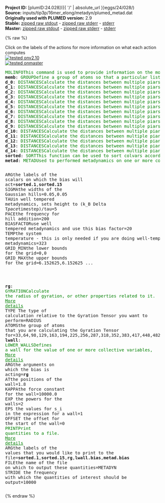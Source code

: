 **Project ID:** [plumID:24.028]({{ '/' | absolute_url }}eggs/24/028/)  
**Source:** inputs/tip3p/16mer_elong/metadyn/plumed_metad.dat  
**Originally used with PLUMED version:** 2.9  
**Stable:** [zipped raw stdout](plumed_metad.dat.plumed.stdout.txt.zip) - [zipped raw stderr](plumed_metad.dat.plumed.stderr.txt.zip) - [stderr](plumed_metad.dat.plumed.stderr)  
**Master:** [zipped raw stdout](plumed_metad.dat.plumed_master.stdout.txt.zip) - [zipped raw stderr](plumed_metad.dat.plumed_master.stderr.txt.zip) - [stderr](plumed_metad.dat.plumed_master.stderr)  

{% raw %}
<div class="plumedpreheader">
<div class="headerInfo" id="value_details_data/inputs/tip3p/16mer_elong/metadyn/plumed_metad.dat"> Click on the labels of the actions for more information on what each action computes </div>
<div class="containerBadge">
<div class="headerBadge"><a href="plumed_metad.dat.plumed.stderr"><img src="https://img.shields.io/badge/v2.10-passing-green.svg" alt="tested onv2.10" /></a></div>
<div class="headerBadge"><a href="plumed_metad.dat.plumed_master.stderr"><img src="https://img.shields.io/badge/master-passing-green.svg" alt="tested onmaster" /></a></div>
</div>
</div>
<pre class="plumedlisting">
<span class="plumedtooltip" style="color:green">MOLINFO<span class="right">This command is used to provide information on the molecules that are present in your system. <a href="https://www.plumed.org/doc-master/user-doc/html/MOLINFO" style="color:green">More details</a><i></i></span></span> <span class="plumedtooltip">STRUCTURE<span class="right">a file in pdb format containing a reference structure<i></i></span></span>=../conf.pdb
<span style="display:none;" id="data/inputs/tip3p/16mer_elong/metadyn/plumed_metad.dat">The MOLINFO action with label <b></b> calculates something</span><b name="data/inputs/tip3p/16mer_elong/metadyn/plumed_metad.datmemb" onclick='showPath("data/inputs/tip3p/16mer_elong/metadyn/plumed_metad.dat","data/inputs/tip3p/16mer_elong/metadyn/plumed_metad.datmemb","data/inputs/tip3p/16mer_elong/metadyn/plumed_metad.datmemb","brown")'>memb</b>: <span class="plumedtooltip" style="color:green">GROUP<span class="right">Define a group of atoms so that a particular list of atoms can be referenced with a single label in definitions of CVs or virtual atoms. <a href="https://www.plumed.org/doc-master/user-doc/html/GROUP" style="color:green">More details</a><i></i></span></span> <span class="plumedtooltip">NDX_FILE<span class="right">the name of index file (gromacs syntax)<i></i></span></span>=<b name="data/inputs/tip3p/16mer_elong/metadyn/plumed_metad.dat">../indices.ndx</b> <span class="plumedtooltip">NDX_GROUP<span class="right">the name of the group to be imported (gromacs syntax) - first group found is used by default<i></i></span></span>=Phosphates
<span style="display:none;" id="data/inputs/tip3p/16mer_elong/metadyn/plumed_metad.datmemb">The GROUP action with label <b>memb</b> calculates something</span><b name="data/inputs/tip3p/16mer_elong/metadyn/plumed_metad.datd_0" onclick='showPath("data/inputs/tip3p/16mer_elong/metadyn/plumed_metad.dat","data/inputs/tip3p/16mer_elong/metadyn/plumed_metad.datd_0","data/inputs/tip3p/16mer_elong/metadyn/plumed_metad.datd_0","brown")'>d_0</b>: <span class="plumedtooltip" style="color:green">DISTANCES<span class="right">Calculate the distances between multiple piars of atoms <a href="https://www.plumed.org/doc-master/user-doc/html/DISTANCES" style="color:green">More details</a><i></i></span></span> <span class="plumedtooltip">GROUPA<span class="right">Calculate the distances between all the atoms in GROUPA and all the atoms in GROUPB<i></i></span></span>=33 <span class="plumedtooltip">GROUPB<span class="right">Calculate the distances between all the atoms in GROUPA and all the atoms in GROUPB<i></i></span></span>=<b name="data/inputs/tip3p/16mer_elong/metadyn/plumed_metad.datmemb">memb</b> <span class="plumedtooltip">LOWEST<span class="right"> this flag allows you to recover the lowest of these variables<i></i></span></span> <span class="plumedtooltip">LOWMEM<span class="right">Including this keyword in the input to this action makes no difference to the calculation performed it was used in older versions of PLUMED and is provided here for back compatibility only<i></i></span></span>
<span style="display:none;" id="data/inputs/tip3p/16mer_elong/metadyn/plumed_metad.datd_0">The DISTANCES action with label <b>d_0</b> calculates the following quantities:<table  align="center" frame="void" width="95%" cellpadding="5%"><tr><td width="5%"><b> Quantity </b>  </td><td><b> Description </b> </td></tr><tr><td width="5%">d_0.lowest</td><td>the smallest of the colvars</td></tr><tr><td width="5%">d_0.value</td><td>the DISTANCES between the each pair of atoms that were specified</td></tr></table></span><b name="data/inputs/tip3p/16mer_elong/metadyn/plumed_metad.datd_1" onclick='showPath("data/inputs/tip3p/16mer_elong/metadyn/plumed_metad.dat","data/inputs/tip3p/16mer_elong/metadyn/plumed_metad.datd_1","data/inputs/tip3p/16mer_elong/metadyn/plumed_metad.datd_1","brown")'>d_1</b>: <span class="plumedtooltip" style="color:green">DISTANCES<span class="right">Calculate the distances between multiple piars of atoms <a href="https://www.plumed.org/doc-master/user-doc/html/DISTANCES" style="color:green">More details</a><i></i></span></span> <span class="plumedtooltip">GROUPA<span class="right">Calculate the distances between all the atoms in GROUPA and all the atoms in GROUPB<i></i></span></span>=64 <span class="plumedtooltip">GROUPB<span class="right">Calculate the distances between all the atoms in GROUPA and all the atoms in GROUPB<i></i></span></span>=<b name="data/inputs/tip3p/16mer_elong/metadyn/plumed_metad.datmemb">memb</b> <span class="plumedtooltip">LOWEST<span class="right"> this flag allows you to recover the lowest of these variables<i></i></span></span> <span class="plumedtooltip">LOWMEM<span class="right">Including this keyword in the input to this action makes no difference to the calculation performed it was used in older versions of PLUMED and is provided here for back compatibility only<i></i></span></span>
<span style="display:none;" id="data/inputs/tip3p/16mer_elong/metadyn/plumed_metad.datd_1">The DISTANCES action with label <b>d_1</b> calculates the following quantities:<table  align="center" frame="void" width="95%" cellpadding="5%"><tr><td width="5%"><b> Quantity </b>  </td><td><b> Description </b> </td></tr><tr><td width="5%">d_1.lowest</td><td>the smallest of the colvars</td></tr><tr><td width="5%">d_1.value</td><td>the DISTANCES between the each pair of atoms that were specified</td></tr></table></span><b name="data/inputs/tip3p/16mer_elong/metadyn/plumed_metad.datd_2" onclick='showPath("data/inputs/tip3p/16mer_elong/metadyn/plumed_metad.dat","data/inputs/tip3p/16mer_elong/metadyn/plumed_metad.datd_2","data/inputs/tip3p/16mer_elong/metadyn/plumed_metad.datd_2","brown")'>d_2</b>: <span class="plumedtooltip" style="color:green">DISTANCES<span class="right">Calculate the distances between multiple piars of atoms <a href="https://www.plumed.org/doc-master/user-doc/html/DISTANCES" style="color:green">More details</a><i></i></span></span> <span class="plumedtooltip">GROUPA<span class="right">Calculate the distances between all the atoms in GROUPA and all the atoms in GROUPB<i></i></span></span>=98 <span class="plumedtooltip">GROUPB<span class="right">Calculate the distances between all the atoms in GROUPA and all the atoms in GROUPB<i></i></span></span>=<b name="data/inputs/tip3p/16mer_elong/metadyn/plumed_metad.datmemb">memb</b> <span class="plumedtooltip">LOWEST<span class="right"> this flag allows you to recover the lowest of these variables<i></i></span></span> <span class="plumedtooltip">LOWMEM<span class="right">Including this keyword in the input to this action makes no difference to the calculation performed it was used in older versions of PLUMED and is provided here for back compatibility only<i></i></span></span>
<span style="display:none;" id="data/inputs/tip3p/16mer_elong/metadyn/plumed_metad.datd_2">The DISTANCES action with label <b>d_2</b> calculates the following quantities:<table  align="center" frame="void" width="95%" cellpadding="5%"><tr><td width="5%"><b> Quantity </b>  </td><td><b> Description </b> </td></tr><tr><td width="5%">d_2.lowest</td><td>the smallest of the colvars</td></tr><tr><td width="5%">d_2.value</td><td>the DISTANCES between the each pair of atoms that were specified</td></tr></table></span><b name="data/inputs/tip3p/16mer_elong/metadyn/plumed_metad.datd_3" onclick='showPath("data/inputs/tip3p/16mer_elong/metadyn/plumed_metad.dat","data/inputs/tip3p/16mer_elong/metadyn/plumed_metad.datd_3","data/inputs/tip3p/16mer_elong/metadyn/plumed_metad.datd_3","brown")'>d_3</b>: <span class="plumedtooltip" style="color:green">DISTANCES<span class="right">Calculate the distances between multiple piars of atoms <a href="https://www.plumed.org/doc-master/user-doc/html/DISTANCES" style="color:green">More details</a><i></i></span></span> <span class="plumedtooltip">GROUPA<span class="right">Calculate the distances between all the atoms in GROUPA and all the atoms in GROUPB<i></i></span></span>=129 <span class="plumedtooltip">GROUPB<span class="right">Calculate the distances between all the atoms in GROUPA and all the atoms in GROUPB<i></i></span></span>=<b name="data/inputs/tip3p/16mer_elong/metadyn/plumed_metad.datmemb">memb</b> <span class="plumedtooltip">LOWEST<span class="right"> this flag allows you to recover the lowest of these variables<i></i></span></span> <span class="plumedtooltip">LOWMEM<span class="right">Including this keyword in the input to this action makes no difference to the calculation performed it was used in older versions of PLUMED and is provided here for back compatibility only<i></i></span></span>
<span style="display:none;" id="data/inputs/tip3p/16mer_elong/metadyn/plumed_metad.datd_3">The DISTANCES action with label <b>d_3</b> calculates the following quantities:<table  align="center" frame="void" width="95%" cellpadding="5%"><tr><td width="5%"><b> Quantity </b>  </td><td><b> Description </b> </td></tr><tr><td width="5%">d_3.lowest</td><td>the smallest of the colvars</td></tr><tr><td width="5%">d_3.value</td><td>the DISTANCES between the each pair of atoms that were specified</td></tr></table></span><b name="data/inputs/tip3p/16mer_elong/metadyn/plumed_metad.datd_4" onclick='showPath("data/inputs/tip3p/16mer_elong/metadyn/plumed_metad.dat","data/inputs/tip3p/16mer_elong/metadyn/plumed_metad.datd_4","data/inputs/tip3p/16mer_elong/metadyn/plumed_metad.datd_4","brown")'>d_4</b>: <span class="plumedtooltip" style="color:green">DISTANCES<span class="right">Calculate the distances between multiple piars of atoms <a href="https://www.plumed.org/doc-master/user-doc/html/DISTANCES" style="color:green">More details</a><i></i></span></span> <span class="plumedtooltip">GROUPA<span class="right">Calculate the distances between all the atoms in GROUPA and all the atoms in GROUPB<i></i></span></span>=163 <span class="plumedtooltip">GROUPB<span class="right">Calculate the distances between all the atoms in GROUPA and all the atoms in GROUPB<i></i></span></span>=<b name="data/inputs/tip3p/16mer_elong/metadyn/plumed_metad.datmemb">memb</b> <span class="plumedtooltip">LOWEST<span class="right"> this flag allows you to recover the lowest of these variables<i></i></span></span> <span class="plumedtooltip">LOWMEM<span class="right">Including this keyword in the input to this action makes no difference to the calculation performed it was used in older versions of PLUMED and is provided here for back compatibility only<i></i></span></span>
<span style="display:none;" id="data/inputs/tip3p/16mer_elong/metadyn/plumed_metad.datd_4">The DISTANCES action with label <b>d_4</b> calculates the following quantities:<table  align="center" frame="void" width="95%" cellpadding="5%"><tr><td width="5%"><b> Quantity </b>  </td><td><b> Description </b> </td></tr><tr><td width="5%">d_4.lowest</td><td>the smallest of the colvars</td></tr><tr><td width="5%">d_4.value</td><td>the DISTANCES between the each pair of atoms that were specified</td></tr></table></span><b name="data/inputs/tip3p/16mer_elong/metadyn/plumed_metad.datd_5" onclick='showPath("data/inputs/tip3p/16mer_elong/metadyn/plumed_metad.dat","data/inputs/tip3p/16mer_elong/metadyn/plumed_metad.datd_5","data/inputs/tip3p/16mer_elong/metadyn/plumed_metad.datd_5","brown")'>d_5</b>: <span class="plumedtooltip" style="color:green">DISTANCES<span class="right">Calculate the distances between multiple piars of atoms <a href="https://www.plumed.org/doc-master/user-doc/html/DISTANCES" style="color:green">More details</a><i></i></span></span> <span class="plumedtooltip">GROUPA<span class="right">Calculate the distances between all the atoms in GROUPA and all the atoms in GROUPB<i></i></span></span>=194 <span class="plumedtooltip">GROUPB<span class="right">Calculate the distances between all the atoms in GROUPA and all the atoms in GROUPB<i></i></span></span>=<b name="data/inputs/tip3p/16mer_elong/metadyn/plumed_metad.datmemb">memb</b> <span class="plumedtooltip">LOWEST<span class="right"> this flag allows you to recover the lowest of these variables<i></i></span></span> <span class="plumedtooltip">LOWMEM<span class="right">Including this keyword in the input to this action makes no difference to the calculation performed it was used in older versions of PLUMED and is provided here for back compatibility only<i></i></span></span>
<span style="display:none;" id="data/inputs/tip3p/16mer_elong/metadyn/plumed_metad.datd_5">The DISTANCES action with label <b>d_5</b> calculates the following quantities:<table  align="center" frame="void" width="95%" cellpadding="5%"><tr><td width="5%"><b> Quantity </b>  </td><td><b> Description </b> </td></tr><tr><td width="5%">d_5.lowest</td><td>the smallest of the colvars</td></tr><tr><td width="5%">d_5.value</td><td>the DISTANCES between the each pair of atoms that were specified</td></tr></table></span><b name="data/inputs/tip3p/16mer_elong/metadyn/plumed_metad.datd_6" onclick='showPath("data/inputs/tip3p/16mer_elong/metadyn/plumed_metad.dat","data/inputs/tip3p/16mer_elong/metadyn/plumed_metad.datd_6","data/inputs/tip3p/16mer_elong/metadyn/plumed_metad.datd_6","brown")'>d_6</b>: <span class="plumedtooltip" style="color:green">DISTANCES<span class="right">Calculate the distances between multiple piars of atoms <a href="https://www.plumed.org/doc-master/user-doc/html/DISTANCES" style="color:green">More details</a><i></i></span></span> <span class="plumedtooltip">GROUPA<span class="right">Calculate the distances between all the atoms in GROUPA and all the atoms in GROUPB<i></i></span></span>=225 <span class="plumedtooltip">GROUPB<span class="right">Calculate the distances between all the atoms in GROUPA and all the atoms in GROUPB<i></i></span></span>=<b name="data/inputs/tip3p/16mer_elong/metadyn/plumed_metad.datmemb">memb</b> <span class="plumedtooltip">LOWEST<span class="right"> this flag allows you to recover the lowest of these variables<i></i></span></span> <span class="plumedtooltip">LOWMEM<span class="right">Including this keyword in the input to this action makes no difference to the calculation performed it was used in older versions of PLUMED and is provided here for back compatibility only<i></i></span></span>
<span style="display:none;" id="data/inputs/tip3p/16mer_elong/metadyn/plumed_metad.datd_6">The DISTANCES action with label <b>d_6</b> calculates the following quantities:<table  align="center" frame="void" width="95%" cellpadding="5%"><tr><td width="5%"><b> Quantity </b>  </td><td><b> Description </b> </td></tr><tr><td width="5%">d_6.lowest</td><td>the smallest of the colvars</td></tr><tr><td width="5%">d_6.value</td><td>the DISTANCES between the each pair of atoms that were specified</td></tr></table></span><b name="data/inputs/tip3p/16mer_elong/metadyn/plumed_metad.datd_7" onclick='showPath("data/inputs/tip3p/16mer_elong/metadyn/plumed_metad.dat","data/inputs/tip3p/16mer_elong/metadyn/plumed_metad.datd_7","data/inputs/tip3p/16mer_elong/metadyn/plumed_metad.datd_7","brown")'>d_7</b>: <span class="plumedtooltip" style="color:green">DISTANCES<span class="right">Calculate the distances between multiple piars of atoms <a href="https://www.plumed.org/doc-master/user-doc/html/DISTANCES" style="color:green">More details</a><i></i></span></span> <span class="plumedtooltip">GROUPA<span class="right">Calculate the distances between all the atoms in GROUPA and all the atoms in GROUPB<i></i></span></span>=256 <span class="plumedtooltip">GROUPB<span class="right">Calculate the distances between all the atoms in GROUPA and all the atoms in GROUPB<i></i></span></span>=<b name="data/inputs/tip3p/16mer_elong/metadyn/plumed_metad.datmemb">memb</b> <span class="plumedtooltip">LOWEST<span class="right"> this flag allows you to recover the lowest of these variables<i></i></span></span> <span class="plumedtooltip">LOWMEM<span class="right">Including this keyword in the input to this action makes no difference to the calculation performed it was used in older versions of PLUMED and is provided here for back compatibility only<i></i></span></span>
<span style="display:none;" id="data/inputs/tip3p/16mer_elong/metadyn/plumed_metad.datd_7">The DISTANCES action with label <b>d_7</b> calculates the following quantities:<table  align="center" frame="void" width="95%" cellpadding="5%"><tr><td width="5%"><b> Quantity </b>  </td><td><b> Description </b> </td></tr><tr><td width="5%">d_7.lowest</td><td>the smallest of the colvars</td></tr><tr><td width="5%">d_7.value</td><td>the DISTANCES between the each pair of atoms that were specified</td></tr></table></span><b name="data/inputs/tip3p/16mer_elong/metadyn/plumed_metad.datd_8" onclick='showPath("data/inputs/tip3p/16mer_elong/metadyn/plumed_metad.dat","data/inputs/tip3p/16mer_elong/metadyn/plumed_metad.datd_8","data/inputs/tip3p/16mer_elong/metadyn/plumed_metad.datd_8","brown")'>d_8</b>: <span class="plumedtooltip" style="color:green">DISTANCES<span class="right">Calculate the distances between multiple piars of atoms <a href="https://www.plumed.org/doc-master/user-doc/html/DISTANCES" style="color:green">More details</a><i></i></span></span> <span class="plumedtooltip">GROUPA<span class="right">Calculate the distances between all the atoms in GROUPA and all the atoms in GROUPB<i></i></span></span>=287 <span class="plumedtooltip">GROUPB<span class="right">Calculate the distances between all the atoms in GROUPA and all the atoms in GROUPB<i></i></span></span>=<b name="data/inputs/tip3p/16mer_elong/metadyn/plumed_metad.datmemb">memb</b> <span class="plumedtooltip">LOWEST<span class="right"> this flag allows you to recover the lowest of these variables<i></i></span></span> <span class="plumedtooltip">LOWMEM<span class="right">Including this keyword in the input to this action makes no difference to the calculation performed it was used in older versions of PLUMED and is provided here for back compatibility only<i></i></span></span>
<span style="display:none;" id="data/inputs/tip3p/16mer_elong/metadyn/plumed_metad.datd_8">The DISTANCES action with label <b>d_8</b> calculates the following quantities:<table  align="center" frame="void" width="95%" cellpadding="5%"><tr><td width="5%"><b> Quantity </b>  </td><td><b> Description </b> </td></tr><tr><td width="5%">d_8.lowest</td><td>the smallest of the colvars</td></tr><tr><td width="5%">d_8.value</td><td>the DISTANCES between the each pair of atoms that were specified</td></tr></table></span><b name="data/inputs/tip3p/16mer_elong/metadyn/plumed_metad.datd_9" onclick='showPath("data/inputs/tip3p/16mer_elong/metadyn/plumed_metad.dat","data/inputs/tip3p/16mer_elong/metadyn/plumed_metad.datd_9","data/inputs/tip3p/16mer_elong/metadyn/plumed_metad.datd_9","brown")'>d_9</b>: <span class="plumedtooltip" style="color:green">DISTANCES<span class="right">Calculate the distances between multiple piars of atoms <a href="https://www.plumed.org/doc-master/user-doc/html/DISTANCES" style="color:green">More details</a><i></i></span></span> <span class="plumedtooltip">GROUPA<span class="right">Calculate the distances between all the atoms in GROUPA and all the atoms in GROUPB<i></i></span></span>=318 <span class="plumedtooltip">GROUPB<span class="right">Calculate the distances between all the atoms in GROUPA and all the atoms in GROUPB<i></i></span></span>=<b name="data/inputs/tip3p/16mer_elong/metadyn/plumed_metad.datmemb">memb</b> <span class="plumedtooltip">LOWEST<span class="right"> this flag allows you to recover the lowest of these variables<i></i></span></span> <span class="plumedtooltip">LOWMEM<span class="right">Including this keyword in the input to this action makes no difference to the calculation performed it was used in older versions of PLUMED and is provided here for back compatibility only<i></i></span></span>
<span style="display:none;" id="data/inputs/tip3p/16mer_elong/metadyn/plumed_metad.datd_9">The DISTANCES action with label <b>d_9</b> calculates the following quantities:<table  align="center" frame="void" width="95%" cellpadding="5%"><tr><td width="5%"><b> Quantity </b>  </td><td><b> Description </b> </td></tr><tr><td width="5%">d_9.lowest</td><td>the smallest of the colvars</td></tr><tr><td width="5%">d_9.value</td><td>the DISTANCES between the each pair of atoms that were specified</td></tr></table></span><b name="data/inputs/tip3p/16mer_elong/metadyn/plumed_metad.datd_10" onclick='showPath("data/inputs/tip3p/16mer_elong/metadyn/plumed_metad.dat","data/inputs/tip3p/16mer_elong/metadyn/plumed_metad.datd_10","data/inputs/tip3p/16mer_elong/metadyn/plumed_metad.datd_10","brown")'>d_10</b>: <span class="plumedtooltip" style="color:green">DISTANCES<span class="right">Calculate the distances between multiple piars of atoms <a href="https://www.plumed.org/doc-master/user-doc/html/DISTANCES" style="color:green">More details</a><i></i></span></span> <span class="plumedtooltip">GROUPA<span class="right">Calculate the distances between all the atoms in GROUPA and all the atoms in GROUPB<i></i></span></span>=352 <span class="plumedtooltip">GROUPB<span class="right">Calculate the distances between all the atoms in GROUPA and all the atoms in GROUPB<i></i></span></span>=<b name="data/inputs/tip3p/16mer_elong/metadyn/plumed_metad.datmemb">memb</b> <span class="plumedtooltip">LOWEST<span class="right"> this flag allows you to recover the lowest of these variables<i></i></span></span> <span class="plumedtooltip">LOWMEM<span class="right">Including this keyword in the input to this action makes no difference to the calculation performed it was used in older versions of PLUMED and is provided here for back compatibility only<i></i></span></span>
<span style="display:none;" id="data/inputs/tip3p/16mer_elong/metadyn/plumed_metad.datd_10">The DISTANCES action with label <b>d_10</b> calculates the following quantities:<table  align="center" frame="void" width="95%" cellpadding="5%"><tr><td width="5%"><b> Quantity </b>  </td><td><b> Description </b> </td></tr><tr><td width="5%">d_10.lowest</td><td>the smallest of the colvars</td></tr><tr><td width="5%">d_10.value</td><td>the DISTANCES between the each pair of atoms that were specified</td></tr></table></span><b name="data/inputs/tip3p/16mer_elong/metadyn/plumed_metad.datd_11" onclick='showPath("data/inputs/tip3p/16mer_elong/metadyn/plumed_metad.dat","data/inputs/tip3p/16mer_elong/metadyn/plumed_metad.datd_11","data/inputs/tip3p/16mer_elong/metadyn/plumed_metad.datd_11","brown")'>d_11</b>: <span class="plumedtooltip" style="color:green">DISTANCES<span class="right">Calculate the distances between multiple piars of atoms <a href="https://www.plumed.org/doc-master/user-doc/html/DISTANCES" style="color:green">More details</a><i></i></span></span> <span class="plumedtooltip">GROUPA<span class="right">Calculate the distances between all the atoms in GROUPA and all the atoms in GROUPB<i></i></span></span>=383 <span class="plumedtooltip">GROUPB<span class="right">Calculate the distances between all the atoms in GROUPA and all the atoms in GROUPB<i></i></span></span>=<b name="data/inputs/tip3p/16mer_elong/metadyn/plumed_metad.datmemb">memb</b> <span class="plumedtooltip">LOWEST<span class="right"> this flag allows you to recover the lowest of these variables<i></i></span></span> <span class="plumedtooltip">LOWMEM<span class="right">Including this keyword in the input to this action makes no difference to the calculation performed it was used in older versions of PLUMED and is provided here for back compatibility only<i></i></span></span>
<span style="display:none;" id="data/inputs/tip3p/16mer_elong/metadyn/plumed_metad.datd_11">The DISTANCES action with label <b>d_11</b> calculates the following quantities:<table  align="center" frame="void" width="95%" cellpadding="5%"><tr><td width="5%"><b> Quantity </b>  </td><td><b> Description </b> </td></tr><tr><td width="5%">d_11.lowest</td><td>the smallest of the colvars</td></tr><tr><td width="5%">d_11.value</td><td>the DISTANCES between the each pair of atoms that were specified</td></tr></table></span><b name="data/inputs/tip3p/16mer_elong/metadyn/plumed_metad.datd_12" onclick='showPath("data/inputs/tip3p/16mer_elong/metadyn/plumed_metad.dat","data/inputs/tip3p/16mer_elong/metadyn/plumed_metad.datd_12","data/inputs/tip3p/16mer_elong/metadyn/plumed_metad.datd_12","brown")'>d_12</b>: <span class="plumedtooltip" style="color:green">DISTANCES<span class="right">Calculate the distances between multiple piars of atoms <a href="https://www.plumed.org/doc-master/user-doc/html/DISTANCES" style="color:green">More details</a><i></i></span></span> <span class="plumedtooltip">GROUPA<span class="right">Calculate the distances between all the atoms in GROUPA and all the atoms in GROUPB<i></i></span></span>=417 <span class="plumedtooltip">GROUPB<span class="right">Calculate the distances between all the atoms in GROUPA and all the atoms in GROUPB<i></i></span></span>=<b name="data/inputs/tip3p/16mer_elong/metadyn/plumed_metad.datmemb">memb</b> <span class="plumedtooltip">LOWEST<span class="right"> this flag allows you to recover the lowest of these variables<i></i></span></span> <span class="plumedtooltip">LOWMEM<span class="right">Including this keyword in the input to this action makes no difference to the calculation performed it was used in older versions of PLUMED and is provided here for back compatibility only<i></i></span></span>
<span style="display:none;" id="data/inputs/tip3p/16mer_elong/metadyn/plumed_metad.datd_12">The DISTANCES action with label <b>d_12</b> calculates the following quantities:<table  align="center" frame="void" width="95%" cellpadding="5%"><tr><td width="5%"><b> Quantity </b>  </td><td><b> Description </b> </td></tr><tr><td width="5%">d_12.lowest</td><td>the smallest of the colvars</td></tr><tr><td width="5%">d_12.value</td><td>the DISTANCES between the each pair of atoms that were specified</td></tr></table></span><b name="data/inputs/tip3p/16mer_elong/metadyn/plumed_metad.datd_13" onclick='showPath("data/inputs/tip3p/16mer_elong/metadyn/plumed_metad.dat","data/inputs/tip3p/16mer_elong/metadyn/plumed_metad.datd_13","data/inputs/tip3p/16mer_elong/metadyn/plumed_metad.datd_13","brown")'>d_13</b>: <span class="plumedtooltip" style="color:green">DISTANCES<span class="right">Calculate the distances between multiple piars of atoms <a href="https://www.plumed.org/doc-master/user-doc/html/DISTANCES" style="color:green">More details</a><i></i></span></span> <span class="plumedtooltip">GROUPA<span class="right">Calculate the distances between all the atoms in GROUPA and all the atoms in GROUPB<i></i></span></span>=448 <span class="plumedtooltip">GROUPB<span class="right">Calculate the distances between all the atoms in GROUPA and all the atoms in GROUPB<i></i></span></span>=<b name="data/inputs/tip3p/16mer_elong/metadyn/plumed_metad.datmemb">memb</b> <span class="plumedtooltip">LOWEST<span class="right"> this flag allows you to recover the lowest of these variables<i></i></span></span> <span class="plumedtooltip">LOWMEM<span class="right">Including this keyword in the input to this action makes no difference to the calculation performed it was used in older versions of PLUMED and is provided here for back compatibility only<i></i></span></span>
<span style="display:none;" id="data/inputs/tip3p/16mer_elong/metadyn/plumed_metad.datd_13">The DISTANCES action with label <b>d_13</b> calculates the following quantities:<table  align="center" frame="void" width="95%" cellpadding="5%"><tr><td width="5%"><b> Quantity </b>  </td><td><b> Description </b> </td></tr><tr><td width="5%">d_13.lowest</td><td>the smallest of the colvars</td></tr><tr><td width="5%">d_13.value</td><td>the DISTANCES between the each pair of atoms that were specified</td></tr></table></span><b name="data/inputs/tip3p/16mer_elong/metadyn/plumed_metad.datd_14" onclick='showPath("data/inputs/tip3p/16mer_elong/metadyn/plumed_metad.dat","data/inputs/tip3p/16mer_elong/metadyn/plumed_metad.datd_14","data/inputs/tip3p/16mer_elong/metadyn/plumed_metad.datd_14","brown")'>d_14</b>: <span class="plumedtooltip" style="color:green">DISTANCES<span class="right">Calculate the distances between multiple piars of atoms <a href="https://www.plumed.org/doc-master/user-doc/html/DISTANCES" style="color:green">More details</a><i></i></span></span> <span class="plumedtooltip">GROUPA<span class="right">Calculate the distances between all the atoms in GROUPA and all the atoms in GROUPB<i></i></span></span>=482 <span class="plumedtooltip">GROUPB<span class="right">Calculate the distances between all the atoms in GROUPA and all the atoms in GROUPB<i></i></span></span>=<b name="data/inputs/tip3p/16mer_elong/metadyn/plumed_metad.datmemb">memb</b> <span class="plumedtooltip">LOWEST<span class="right"> this flag allows you to recover the lowest of these variables<i></i></span></span> <span class="plumedtooltip">LOWMEM<span class="right">Including this keyword in the input to this action makes no difference to the calculation performed it was used in older versions of PLUMED and is provided here for back compatibility only<i></i></span></span>
<span style="display:none;" id="data/inputs/tip3p/16mer_elong/metadyn/plumed_metad.datd_14">The DISTANCES action with label <b>d_14</b> calculates the following quantities:<table  align="center" frame="void" width="95%" cellpadding="5%"><tr><td width="5%"><b> Quantity </b>  </td><td><b> Description </b> </td></tr><tr><td width="5%">d_14.lowest</td><td>the smallest of the colvars</td></tr><tr><td width="5%">d_14.value</td><td>the DISTANCES between the each pair of atoms that were specified</td></tr></table></span><b name="data/inputs/tip3p/16mer_elong/metadyn/plumed_metad.datsorted" onclick='showPath("data/inputs/tip3p/16mer_elong/metadyn/plumed_metad.dat","data/inputs/tip3p/16mer_elong/metadyn/plumed_metad.datsorted","data/inputs/tip3p/16mer_elong/metadyn/plumed_metad.datsorted","brown")'>sorted</b>: <span class="plumedtooltip" style="color:green">SORT<span class="right">This function can be used to sort colvars according to their magnitudes. <a href="https://www.plumed.org/doc-master/user-doc/html/SORT" style="color:green">More details</a><i></i></span></span> <span class="plumedtooltip">ARG<span class="right">the values input to this function<i></i></span></span>=<b name="data/inputs/tip3p/16mer_elong/metadyn/plumed_metad.datd_0">d_0.lowest</b>,<b name="data/inputs/tip3p/16mer_elong/metadyn/plumed_metad.datd_1">d_1.lowest</b>,<b name="data/inputs/tip3p/16mer_elong/metadyn/plumed_metad.datd_2">d_2.lowest</b>,<b name="data/inputs/tip3p/16mer_elong/metadyn/plumed_metad.datd_3">d_3.lowest</b>,<b name="data/inputs/tip3p/16mer_elong/metadyn/plumed_metad.datd_4">d_4.lowest</b>,<b name="data/inputs/tip3p/16mer_elong/metadyn/plumed_metad.datd_5">d_5.lowest</b>,<b name="data/inputs/tip3p/16mer_elong/metadyn/plumed_metad.datd_6">d_6.lowest</b>,<b name="data/inputs/tip3p/16mer_elong/metadyn/plumed_metad.datd_7">d_7.lowest</b>,<b name="data/inputs/tip3p/16mer_elong/metadyn/plumed_metad.datd_8">d_8.lowest</b>,<b name="data/inputs/tip3p/16mer_elong/metadyn/plumed_metad.datd_9">d_9.lowest</b>,<b name="data/inputs/tip3p/16mer_elong/metadyn/plumed_metad.datd_10">d_10.lowest</b>,<b name="data/inputs/tip3p/16mer_elong/metadyn/plumed_metad.datd_11">d_11.lowest</b>,<b name="data/inputs/tip3p/16mer_elong/metadyn/plumed_metad.datd_12">d_12.lowest</b>,<b name="data/inputs/tip3p/16mer_elong/metadyn/plumed_metad.datd_13">d_13.lowest</b>,<b name="data/inputs/tip3p/16mer_elong/metadyn/plumed_metad.datd_14">d_14.lowest</b>
<span style="display:none;" id="data/inputs/tip3p/16mer_elong/metadyn/plumed_metad.datsorted">The SORT action with label <b>sorted</b> calculates the following quantities:<table  align="center" frame="void" width="95%" cellpadding="5%"><tr><td width="5%"><b> Quantity </b>  </td><td><b> Description </b> </td></tr><tr><td width="5%">sorted.value</td><td>sorted</td></tr></table></span><b name="data/inputs/tip3p/16mer_elong/metadyn/plumed_metad.datmetad" onclick='showPath("data/inputs/tip3p/16mer_elong/metadyn/plumed_metad.dat","data/inputs/tip3p/16mer_elong/metadyn/plumed_metad.datmetad","data/inputs/tip3p/16mer_elong/metadyn/plumed_metad.datmetad","brown")'>metad</b>: <span class="plumedtooltip" style="color:green">METAD<span class="right">Used to performed metadynamics on one or more collective variables. <a href="https://www.plumed.org/doc-master/user-doc/html/METAD" style="color:green">More details</a><i></i></span></span> ...

   <span class="plumedtooltip">ARG<span class="right">the labels of the scalars on which the bias will act<i></i></span></span>=<b name="data/inputs/tip3p/16mer_elong/metadyn/plumed_metad.datsorted">sorted.1</b>,<b name="data/inputs/tip3p/16mer_elong/metadyn/plumed_metad.datsorted">sorted.15</b> <span class="plumedtooltip">SIGMA<span class="right">the widths of the Gaussian hills<i></i></span></span>=0.05,0.05 <span class="plumedtooltip">TAU<span class="right">in well tempered metadynamics, sets height to (k_B Delta T*pace*timestep)/tau<i></i></span></span>=5 <span class="plumedtooltip">PACE<span class="right">the frequency for hill addition<i></i></span></span>=200 <span class="plumedtooltip">BIASFACTOR<span class="right">use well tempered metadynamics and use this bias factor<i></i></span></span>=20 <span class="plumedtooltip">TEMP<span class="right">the system temperature - this is only needed if you are doing well-tempered metadynamics<i></i></span></span>=323
   <span class="plumedtooltip">GRID_MIN<span class="right">the lower bounds for the grid<i></i></span></span>=0,0 <span class="plumedtooltip">GRID_MAX<span class="right">the upper bounds for the grid<i></i></span></span>=6.152625,6.152625
...

<br/><span style="display:none;" id="data/inputs/tip3p/16mer_elong/metadyn/plumed_metad.datmetad">The METAD action with label <b>metad</b> calculates the following quantities:<table  align="center" frame="void" width="95%" cellpadding="5%"><tr><td width="5%"><b> Quantity </b>  </td><td><b> Description </b> </td></tr><tr><td width="5%">metad.bias</td><td>the instantaneous value of the bias potential</td></tr></table></span><b name="data/inputs/tip3p/16mer_elong/metadyn/plumed_metad.datrg" onclick='showPath("data/inputs/tip3p/16mer_elong/metadyn/plumed_metad.dat","data/inputs/tip3p/16mer_elong/metadyn/plumed_metad.datrg","data/inputs/tip3p/16mer_elong/metadyn/plumed_metad.datrg","brown")'>rg</b>: <span class="plumedtooltip" style="color:green">GYRATION<span class="right">Calculate the radius of gyration, or other properties related to it. <a href="https://www.plumed.org/doc-master/user-doc/html/GYRATION" style="color:green">More details</a><i></i></span></span> <span class="plumedtooltip">TYPE<span class="right"> The type of calculation relative to the Gyration Tensor you want to perform<i></i></span></span>=RADIUS <span class="plumedtooltip">ATOMS<span class="right">the group of atoms that you are calculating the Gyration Tensor for<i></i></span></span>=33,64,98,129,163,194,225,256,287,318,352,383,417,448,482
<span style="display:none;" id="data/inputs/tip3p/16mer_elong/metadyn/plumed_metad.datrg">The GYRATION action with label <b>rg</b> calculates the following quantities:<table  align="center" frame="void" width="95%" cellpadding="5%"><tr><td width="5%"><b> Quantity </b>  </td><td><b> Description </b> </td></tr><tr><td width="5%">rg.value</td><td>the radius that was computed from the weights</td></tr></table></span><b name="data/inputs/tip3p/16mer_elong/metadyn/plumed_metad.datlwall" onclick='showPath("data/inputs/tip3p/16mer_elong/metadyn/plumed_metad.dat","data/inputs/tip3p/16mer_elong/metadyn/plumed_metad.datlwall","data/inputs/tip3p/16mer_elong/metadyn/plumed_metad.datlwall","brown")'>lwall</b>: <span class="plumedtooltip" style="color:green">LOWER_WALLS<span class="right">Defines a wall for the value of one or more collective variables, <a href="https://www.plumed.org/doc-master/user-doc/html/LOWER_WALLS" style="color:green">More details</a><i></i></span></span> <span class="plumedtooltip">ARG<span class="right">the arguments on which the bias is acting<i></i></span></span>=<b name="data/inputs/tip3p/16mer_elong/metadyn/plumed_metad.datrg">rg</b>  <span class="plumedtooltip">AT<span class="right">the positions of the wall<i></i></span></span>=1.8 <span class="plumedtooltip">KAPPA<span class="right">the force constant for the wall<i></i></span></span>=10000.0 <span class="plumedtooltip">EXP<span class="right"> the powers for the walls<i></i></span></span>=2 <span class="plumedtooltip">EPS<span class="right"> the values for s_i in the expression for a wall<i></i></span></span>=1 <span class="plumedtooltip">OFFSET<span class="right"> the offset for the start of the wall<i></i></span></span>=0
<span style="display:none;" id="data/inputs/tip3p/16mer_elong/metadyn/plumed_metad.datlwall">The LOWER_WALLS action with label <b>lwall</b> calculates the following quantities:<table  align="center" frame="void" width="95%" cellpadding="5%"><tr><td width="5%"><b> Quantity </b>  </td><td><b> Description </b> </td></tr><tr><td width="5%">lwall.bias</td><td>the instantaneous value of the bias potential</td></tr><tr><td width="5%">lwall.force2</td><td>the instantaneous value of the squared force due to this bias potential</td></tr></table></span><span class="plumedtooltip" style="color:green">PRINT<span class="right">Print quantities to a file. <a href="https://www.plumed.org/doc-master/user-doc/html/PRINT" style="color:green">More details</a><i></i></span></span> <span class="plumedtooltip">ARG<span class="right">the labels of the values that you would like to print to the file<i></i></span></span>=<b name="data/inputs/tip3p/16mer_elong/metadyn/plumed_metad.datsorted">sorted.1</b>,<b name="data/inputs/tip3p/16mer_elong/metadyn/plumed_metad.datsorted">sorted.15</b>,<b name="data/inputs/tip3p/16mer_elong/metadyn/plumed_metad.datrg">rg</b>,<b name="data/inputs/tip3p/16mer_elong/metadyn/plumed_metad.datlwall">lwall.bias</b>,<b name="data/inputs/tip3p/16mer_elong/metadyn/plumed_metad.datmetad">metad.bias</b> <span class="plumedtooltip">FILE<span class="right">the name of the file on which to output these quantities<i></i></span></span>=METADYN <span class="plumedtooltip">STRIDE<span class="right"> the frequency with which the quantities of interest should be output<i></i></span></span>=10000
</pre>
{% endraw %}
